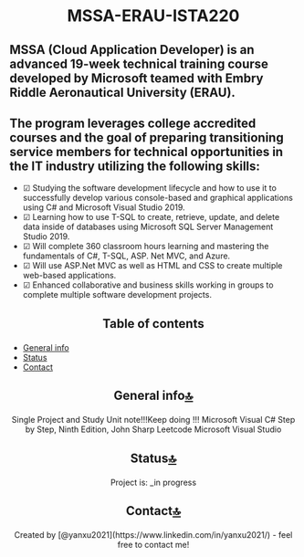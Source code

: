 # <p align ="center"> MSSA-ERAU-ISTA220
## MSSA (Cloud Application Developer) is an advanced 19-week technical training course developed by Microsoft teamed with Embry Riddle Aeronautical University (ERAU). 
## The program leverages college accredited courses and the goal of preparing transitioning service members for technical opportunities in the IT industry utilizing the following skills:
* ☑ Studying the software development lifecycle and how to use it to successfully develop various console-based and graphical applications using C# and Microsoft Visual Studio 2019.
* ☑ Learning how to use T-SQL to create, retrieve, update, and delete data inside of databases using Microsoft SQL Server Management Studio 2019.
* ☑ Will complete 360 classroom hours learning and mastering the fundamentals of C#, T-SQL, ASP. Net MVC, and Azure.
* ☑ Will use ASP.Net MVC as well as HTML and CSS to create multiple web-based applications.
* ☑ Enhanced collaborative and business skills working in groups to complete multiple software development projects.

## <p align ="center">Table of contents
* [General info](#general-info)
* [Status](#status)
* [Contact](#contact)

## <p align ="center">  General info[🔝](#table-of-contents) </p> 
<p align ="center">Single Project and Study Unit note!!!Keep doing !!!
Microsoft Visual C# Step by Step, Ninth Edition, John Sharp
<src="https://images-na.ssl-images-amazon.com/images/I/415iwqX-tkL._SX407_BO1,204,203,200_.jpg">
Leetcode
Microsoft Visual Studio
</p>


## <p align ="center"> Status[🔝](#table-of-contents) </p> 
<p align ="center">Project is: _in progress

## <p align ="center"> Contact[🔝](#table-of-contents) </p> 
<p align ="center">Created by [@yanxu2021](https://www.linkedin.com/in/yanxu2021/) - feel free to contact me!
